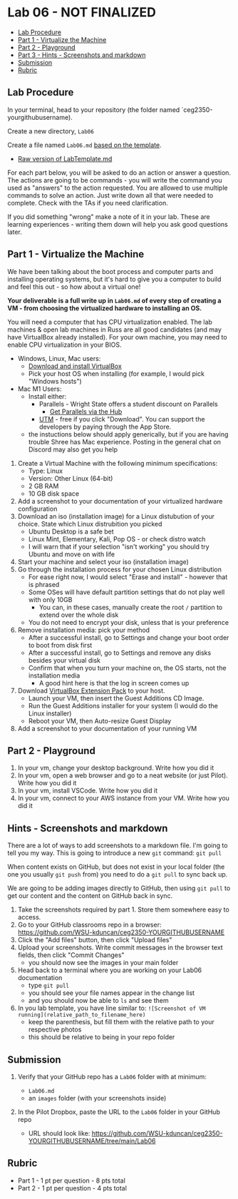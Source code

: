 # Lab 06 - NOT FINALIZED

- [Lab Procedure](#Lab-Procedure)
- [Part 1 - Virtualize the Machine](#Part-1---Virtualize-the-Machine)
- [Part 2 - Playground](#Part-2---Playground)
- [Part 3 - Hints - Screenshots and markdown](#Part-3---Hints---Screenshots-and-markdown)
- [Submission](#Submission)
- [Rubric](#Rubric)

## Lab Procedure

In your terminal, head to your repository (the folder named `ceg2350-yourgithubusername).

Create a new directory, `Lab06`

Create a file named `Lab06.md` [based on the template](LabTemplate.md).
   - [Raw version of LabTemplate.md](https://raw.githubusercontent.com/pattonsgirl/Fall2021-CEG2350/main/Labs/Lab06/LabTemplate.md)

For each part below, you will be asked to do an action or answer a question.  The actions are going to be commands - you will write the command you used as "answers" to the action requested.  You are allowed to use multiple commands to solve an action.  Just write down all that were needed to complete.  Check with the TAs if you need clarification.

If you did something "wrong" make a note of it in your lab. These are learning experiences - writing them down will help you ask good questions later. 

## Part 1 - Virtualize the Machine

We have been talking about the boot process and computer parts and installing operating systems, but it's hard to give you a computer to build and feel this out - so how about a virtual one!

**Your deliverable is a full write up in `Lab06.md` of every step of creating a VM - from choosing the virtualized hardware to installing an OS.**

You will need a computer that has CPU virtualization enabled.  The lab machines & open lab machines in Russ are all good candidates (and may have VirtualBox already installed).  For your own machine, you may need to enable CPU virtualization in your BIOS.

- Windows, Linux, Mac users:
   - [Download and install VirtualBox](https://www.virtualbox.org/wiki/Downloads)
   - Pick your host OS when installing (for example, I would pick "Windows hosts")
- Mac M1 Users:
   - Install either:
      - Parallels - Wright State offers a student discount on Parallels
         - [Get Parallels via the Hub](https://www.wright.edu/information-technology/software-purchases-for-personal-use)
      - [UTM](https://mac.getutm.app/) - free if you click "Download".  You can support the developers by paying through the App Store.
   - the instuctions below should apply generically, but if you are having trouble Shree has Mac experience.  Posting in the general chat on Discord may also get you help

1. Create a Virtual Machine with the following minimum specifications:
   - Type: Linux
   - Version: Other Linux (64-bit)
   - 2 GB RAM
   - 10 GB disk space
2. Add a screenshot to your documentation of your virtualized hardware configuration
3. Download an iso (installation image) for a Linux distubution of your choice.  State which Linux distrubition you picked
   - Ubuntu Desktop is a safe bet
   - Linux Mint, Elementary, Kali, Pop OS - or check distro watch
   - I will warn that if your selection "isn't working" you should try Ubuntu and move on with life
4. Start your machine and select your iso (installation image)
5. Go through the installation process for your chosen Linux distribution
   - For ease right now, I would select "Erase and install" - however that is phrased
   - Some OSes will have default partition settings that do not play well with only 10GB
      - You can, in these cases, manually create the root `/` partition to extend over the whole disk
   - You do not need to encrypt your disk, unless that is your preference
6. Remove installation media: pick your method
   - After a successful install, go to Settings and change your boot order to boot from disk first
   - After a successful install, go to Settings and remove any disks besides your virtual disk
   - Confirm that when you turn your machine on, the OS starts, not the installation media
      - A good hint here is that the log in screen comes up
7. Download [VirtualBox Extension Pack](https://download.virtualbox.org/virtualbox/6.1.26/Oracle_VM_VirtualBox_Extension_Pack-6.1.26.vbox-extpack) to your host.  
   - Launch your VM, then insert the Guest Additions CD Image.  
   - Run the Guest Additions installer for  your system (I would do the Linux installer)
   - Reboot your VM, then Auto-resize Guest Display
8. Add a screenshot to your documentation of your running VM

## Part 2 - Playground

1. In your vm, change your desktop background.  Write how you did it
2. In your vm, open a web browser and go to a neat website (or just Pilot).  Write how you did it
3. In your vm, install VSCode.  Write how you did it
4. In your vm, connect to your AWS instance from your VM.  Write how you did it

## Hints - Screenshots and markdown

There are a lot of ways to add screenshots to a markdown file.  I'm going to tell you my way.  This is going to introduce a new `git` command: `git pull`

When content exists on GitHub, but does not exist in your local folder (the one you usually `git push` from) you need to do a `git pull` to sync back up.

We are going to be adding images directly to GitHub, then using `git pull` to get our content and the content on GitHub back in sync.

1. Take the screenshots required by part 1.  Store them somewhere easy to access.
2. Go to your GitHub classrooms repo in a browser: https://github.com/WSU-kduncan/ceg2350-YOURGITHUBUSERNAME
3. Click the "Add files" button, then click "Upload files"
4. Upload your screenshots.  Write commit messages in the browser text fields, then click "Commit Changes"
   - you should now see the images in your main folder
5. Head back to a terminal where you are working on your Lab06 documentation
   - type `git pull`
   - you should see your file names appear in the change list
   - and you should now be able to `ls` and see them
6. In you lab template, you have line similar to: `![Screenshot of VM running](relative_path_to_filename_here)`
   - keep the parenthesis, but fill them with the relative path to your respective photos
   - this should be relative to being in your repo folder

## Submission

1. Verify that your GitHub repo has a `Lab06` folder with at minimum:
   - `Lab06.md`
   - an `images` folder (with your screenshots inside)

2. In the Pilot Dropbox, paste the URL to the `Lab06` folder in your GitHub repo
    - URL should look like: https://github.com/WSU-kduncan/ceg2350-YOURGITHUBUSERNAME/tree/main/Lab06

## Rubric

- Part 1 - 1 pt per question - 8 pts total
- Part 2 - 1 pt per question - 4 pts total
